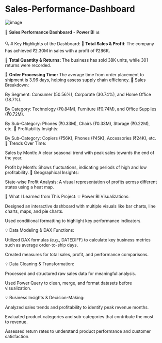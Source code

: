 # Sales-Performance-Dashboard

![image](https://github.com/user-attachments/assets/bbe776c2-a832-40e7-a93b-007554c48a76)

🚀 **Sales Performance Dashboard** - **Power BI** 📊

🔍 # Key Highlights of the Dashboard:
📌 **Total Sales & Profit**: The company has achieved ₹2.30M in sales with a profit of ₹286K.

📌 **Total Quantity & Returns:** The business has sold 38K units, while 301 returns were recorded.

📌 **Order Processing Time:** The average time from order placement to shipment is 3.96 days, helping assess supply chain efficiency.
📌 Sales Breakdown:

By Segment: Consumer (50.56%), Corporate (30.74%), and Home Office (18.7%).

By Category: Technology (₹0.84M), Furniture (₹0.74M), and Office Supplies (₹0.72M).

By Sub-Category: Phones (₹0.33M), Chairs (₹0.33M), Storage (₹0.22M), etc.
📌 Profitability Insights:

By Sub-Category: Copiers (₹56K), Phones (₹45K), Accessories (₹24K), etc.
📌 Trends Over Time:

Sales by Month: A clear seasonal trend with peak sales towards the end of the year.

Profit by Month: Shows fluctuations, indicating periods of high and low profitability.
📌 Geographical Insights:

State-wise Profit Analysis: A visual representation of profits across different states using a heat map.

🎯 What I Learned from This Project:
💡 Power BI Visualizations:

Designed an interactive dashboard with multiple visuals like bar charts, line charts, maps, and pie charts.

Used conditional formatting to highlight key performance indicators.

💡 Data Modeling & DAX Functions:

Utilized DAX formulas (e.g., DATEDIFF) to calculate key business metrics such as average order-to-ship days.

Created measures for total sales, profit, and performance comparisons.

💡 Data Cleaning & Transformation:

Processed and structured raw sales data for meaningful analysis.

Used Power Query to clean, merge, and format datasets before visualization.

💡 Business Insights & Decision-Making:

Analyzed sales trends and profitability to identify peak revenue months.

Evaluated product categories and sub-categories that contribute the most to revenue.

Assessed return rates to understand product performance and customer satisfaction.


